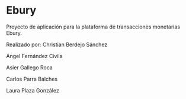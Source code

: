 # Ebury
Proyecto de aplicación para la plataforma de transacciones monetarias Ebury.

Realizado por:
Christian Berdejo Sánchez

Ángel Fernández Civila

Asier Gallego Roca

Carlos Parra Balches

Laura Plaza González
